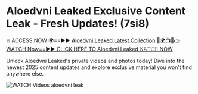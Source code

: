 # Aloedvni Leaked Exclusive Content Leak - Fresh Updates! (7si8)

🔥 ACCESS NOW 🌍==►► <a href="https://tinyurl.com/3fjeunct" rel="nofollow">Aloedvni Leaked Latest Collection</a></h3>
[🔴🌍📺📱👉WA𝚃CH Now==►► CLICK HERE TO Aloedvni Leaked 𝚆𝙰𝚃𝙲𝙷 NOW](https://tinyurl.com/3fjeunct)

Unlock Aloedvni Leaked's private videos and photos today! Dive into the newest 2025 content updates and explore exclusive material you won’t find anywhere else.


<a href="https://tinyurl.com/3fjeunct" rel="nofollow" data-target="animated-image.originalLink"><img src="https://camo.githubusercontent.com/8a4f000d20f83aca3bf7ec5f350d767afa0574a8a352519fd8cfa583a6f93a33/68747470733a2f2f692e696d6775722e636f6d2f644a486b345a712e676966" alt="WATCH Videos" data-canonical-src="https://i.imgur.com/dJHk4Zq.gif" style="max-width: 100%; display: inline-block;" data-target="animated-image.originalImage"></a>
aloedvni leak